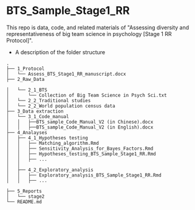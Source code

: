 # BTS_Sample_Stage1_RR
This repo is data, code, and related materials of "Assessing diversity and representativeness of big team science in psychology [Stage 1 RR Protocol]". 

- A description of the folder structure

```
.
├── 1_Protocol
│   └── Assess_BTS_Stage1_RR_manuscript.docx
├── 2_Raw_Data

│   └── 2_1_BTS
│       └── Collection of Big Team Science in Psych Sci.txt
│   └── 2_2_Traditional studies 
│   └── 2_2_World population census data
├── 3_Data extraction
│   └── 3_1_Code_manual
│   │   ├──BTS_sample_Code_Manual_V2 (in Chinese).docx
│   │   ├──BTS_sample_Code_Manual_V2 (in English).docx       
├── 4_Analayses
│   ├── 4_1_Hypotheses testing
│   │   ├── Matching_algorithm.Rmd
│   │   ├── Sensitivity_Analysis_for_Bayes_Factors.Rmd
│   │   ├── Hypotheses_testing_BTS_Sample_Stage1_RR.Rmd
│   │   ├── ...
│   │   
│   ├── 4_2_Exploratory_analysis
│   │   ├── Exploratory_analysis_BTS_Sample_Stage1_RR.Rmd
│   │   ├── ...

├── 5_Reports
│   └── stage2
└── README.md
```
